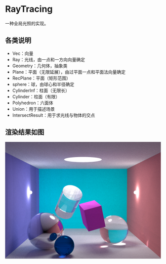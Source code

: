 # RayTracing
一种全局光照的实现。

## 各类说明
- Vec：向量
- Ray：光线，由一点和一方向向量确定
- Geometry：几何体，抽象类
- Plane：平面（无限延展），由过平面一点和平面法向量确定
- RecPlane：平面（矩形范围）
- sphere：球，由球心和半径确定
- CylinderInf：柱面（无限长）
- Cylinder：柱面（有限）
- Polyhedron：六面体
- Union：用于描述场景
- IntersectResult：用于求光线与物体的交点

## 渲染结果如图
![Aaron Swartz](https://github.com/naor12345/RayTracing/raw/master/image.JPG)
